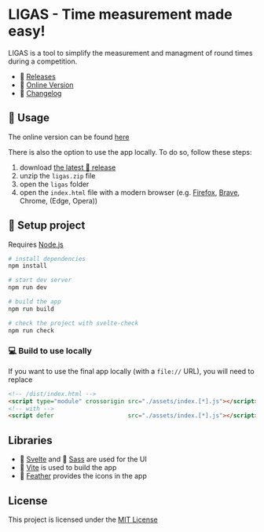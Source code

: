 # LIGAS - Time measurement made easy!

LIGAS is a tool to simplify the measurement and managment of round times during a competition.

- :tada: [Releases](https://github.com/tametsi/ligas/releases/)
- :pushpin: [Online Version](https://ligas.dev)
- :memo: [Changelog](https://github.com/tametsi/ligas/blob/main/CHANGELOG.md)

## :telescope: Usage

The online version can be found [here](https://ligas.dev)

There is also the option to use the app locally. To do so, follow these steps:

1. download [the latest :ghost: release](https://github.com/tametsi/ligas/releases/latest/download/ligas.zip)
2. unzip the `ligas.zip` file
3. open the `ligas` folder
4. open the `index.html` file with a modern browser (e.g. [Firefox](https://www.mozilla.org/en-US/firefox/new/), [Brave](https://brave.com/), Chrome, (Edge, Opera))

## :electric_plug: Setup project

Requires [Node.js](https://nodejs.org/)

```bash
# install dependencies
npm install

# start dev server
npm run dev

# build the app
npm run build

# check the project with svelte-check
npm run check
```

### :computer: Build to use locally

If you want to use the final app locally (with a `file://` URL), you will need to replace

<!-- prettier-ignore -->
```html
<!-- /dist/index.html -->
<script type="module" crossorigin src="./assets/index.[*].js"></script>
<!-- with -->
<script defer                     src="./assets/index.[*].js"></script>
```

## Libraries

- :key: [Svelte](https://svelte.dev/) and :art: [Sass](https://sass-lang.com/) are used for the UI
- :gem: [Vite](https://vitejs.dev/) is used to build the app
- :balloon: [Feather](http://feathericons.com/) provides the icons in the app

## License

This project is licensed under the
[MIT License](https://github.com/tametsi/ligas/blob/main/LICENSE)
